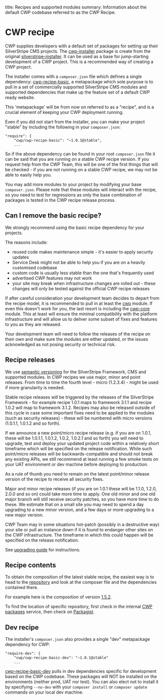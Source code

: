 title: Recipes and supported modules
summary: Information about the default CWP codebase referred to as the CWP Recipe.

# CWP recipe

CWP supplies developers with a default set of packages for setting up their SilverStripe CMS projects.
The [cwp-installer](https://gitlab.cwp.govt.nz/cwp/cwp-installer) package is create from the original
[silverstripe-installer](https://github.com/silverstripe/silverstripe-installer). It can be used as a base for
jump-starting development of a CWP project. This is a recommended way of creating a CWP project.

The installer comes with a `composer.json` file which defines a single dependency:
[cwp-recipe-basic](https://gitlab.cwp.govt.nz/cwp/cwp-recipe-basic), a metapackage which sole purpose is to pull in
a set of commercially supported SilverStripe CMS modules and supported dependencies that make up the feature set of a default CWP ready website.

This 'metapackage' will be from now on referred to as a "recipe", and is a crucial element of keeping your CWP deployment running.

Even if you did not start from the installer, you can make your project "stable" by
including the following in your `composer.json`:

	"require": {
		"cwp/cwp-recipe-basic": "~1.0.1@stable",
		...

So if the above dependency can be found in your root `composer.json` file it can be said that you are running on a
stable CWP recipe version. If you request help from the CWP Team, this will be one of the first things that will be checked - if you are not running on a stable CWP recipe, we may not be able to easily help you.

You may add more modules to your project by modifying your base `composer.json`. Please note that these modules will
interact with the recipe, so you need to test for regressions as only the base combination of packages is tested in the CWP recipe
release process.

## Can I remove the basic recipe?

We strongly recommend using the basic recipe dependency for your projects.

The reasons include:

* reused code makes maintenance simple - it's easier to apply security updates
* Service Desk might not be able to help you if you are on a heavily customised codebase
* custom code is usually less stable than the one that's frequently used
* advertised CWP features may not work
* your site may break when infrastructure changes are rolled out - these changes will only be tested against the official CWP recipe releases

If after careful consideration your development team decides to depart from the recipe model, it is recommended to pull
in at least the [cwp](https://gitlab.cwp.govt.nz/cwp/cwp) module. If even this doesn't work for you, the last resort is
including the [cwp-core](https://gitlab.cwp.govt.nz/cwp/cwp-core) module. This at least will ensure the minimal compatibility
with the platform infrastructure and will allow us to deliver some subset of fixes and features to you as they are released.

Your development team will need to follow the releases of the recipe on their own and make sure the modules are either
updated, or the issues acknowledged as not posing security or technical risk.

## Recipe releases

We use [semantic versioning](http://semver.org) for the SilverStripe Framework, CMS and supported modules. In CWP recipes we use major, minor and point
releases. From time to time the fourth level - micro (1.2.3.4) - might be used if more granularity is needed.

Stable recipe releases will be triggered by the releases of the SilverStripe Framework - for example recipe 1.0.1 maps
to framework 3.1.1 and recipe 1.0.2 will map to framework 3.1.2. Recipes may also be released outside of this cycle in
case some important fixes need to be applied to the modules (such as security releases) - these will be numbered with
micro versions (1.0.1.1, 1.0.1.2 and so forth).

If we announce a new point/micro recipe release (e.g. if you are on 1.0.1, these will be 1.0.1.1, 1.0.1.2, 1.0.2,
1.0.2.1 and so forth) you will need to upgrade, test and deploy your updated project code within a relatively short
timeframe which will be specified on the release notification. While such point/micro releases will be
backwards-compatible and should not break any existing APIs, we still recommend at least running a few smoke tests on your
UAT environment or dev machine before deploying to production.

As a rule of thumb you need to remain on the latest point/minor release version of the recipe to receive all security
fixes.

Major and minor recipe releases (if you are on 1.0.1 these will be 1.1.0, 1.2.0, 2.0.0 and so on) could take more time
to apply. One old minor and one old major branch will still receive security patches, so you have more time to do these.
We estimate that on a small site you may need to spend a day upgrading to a new minor version, and a few days or more
upgrading to a new major version.

CWP Team may in some situations hot-patch (possibly in a destructive way) your site or pull an instance down if it is
found to endanger other sites on the CWP infrastructure. The timeframe in which this could happen will be specified on the release
notification.

See [upgrading guide](upgrading) for instructions.

## Recipe contents

To obtain the composition of the latest stable recipe, the easiest way is to head to the
[repository](https://gitlab.cwp.govt.nz/cwp/cwp-recipe-basic/) and look at the composer file and the dependencies
contained there.

For example here is the composition of version [1.5.2](https://gitlab.cwp.govt.nz/cwp/cwp-recipe-basic/blob/1.5.2/composer.json).

To find the location of specific repository, first check in the internal [CWP packages](https://packages.cwp.govt.nz/)
service, then check on [Packagist](http://packagist.org/).

## Dev recipe

The installer's `composer.json` also provides a single "dev" metapackage dependency for CWP:

	"require-dev": {
		"cwp/cwp-recipe-basic-dev": "~1.0.1@stable"
		...

[cwp-recipe-basic-dev](https://gitlab.cwp.govt.nz/cwp/cwp-recipe-basic-dev/) pulls in dev dependencies specific for
development based on the CWP codebase. These packages will NOT be installed on the environments (neither prod, UAT nor
test). You can also elect not to install it by specifying `--no-dev` with your `composer install` or `composer update`
commands on your local dev machine.
